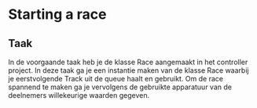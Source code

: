 # Starting a race
## Taak
In de voorgaande taak heb je de klasse Race aangemaakt in het controller project. In deze taak ga je een instantie maken van de klasse Race waarbij je eerstvolgende Track uit de queue haalt en gebruikt. Om de race spannend te maken ga je vervolgens de gebruikte apparatuur van de deelnemers willekeurige waarden gegeven.